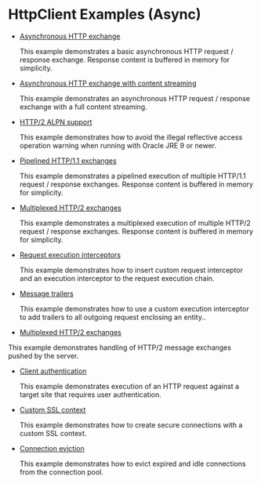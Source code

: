 <!--
    Licensed to the Apache Software Foundation (ASF) under one
    or more contributor license agreements.  See the NOTICE file
    distributed with this work for additional information
    regarding copyright ownership.  The ASF licenses this file
    to you under the Apache License, Version 2.0 (the
    "License"); you may not use this file except in compliance
    with the License.  You may obtain a copy of the License at
    
      http://www.apache.org/licenses/LICENSE-2.0
    
    Unless required by applicable law or agreed to in writing,
    software distributed under the License is distributed on an
    "AS IS" BASIS, WITHOUT WARRANTIES OR CONDITIONS OF ANY
    KIND, either express or implied.  See the License for the
    specific language governing permissions and limitations
    under the License.
-->

HttpClient Examples (Async)
===========================

- [Asynchronous HTTP exchange](https://github.com/apache/httpcomponents-client/tree/5.0.x/httpclient5/src/test/java/org/apache/hc/client5/http/examples/AsyncClientHttpExchange.java)

  This example demonstrates a basic asynchronous HTTP request / response exchange. Response content is buffered in
  memory for simplicity.

- [Asynchronous HTTP exchange with content streaming](https://github.com/apache/httpcomponents-client/tree/5.0.x/httpclient5/src/test/java/org/apache/hc/client5/http/examples/AsyncClientHttpExchangeStreaming.java)

  This example demonstrates an asynchronous HTTP request / response exchange with a full content streaming.

- [HTTP/2 ALPN support](https://github.com/apache/httpcomponents-client/tree/5.0.x/httpclient5/src/test/java/org/apache/hc/client5/http/examples/AsyncClientTlsAlpn.java)

  This example demonstrates how to avoid the illegal reflective access operation warning when running with Oracle JRE 9
  or newer.

- [Pipelined HTTP/1.1 exchanges](https://github.com/apache/httpcomponents-client/tree/5.0.x/httpclient5/src/test/java/org/apache/hc/client5/http/examples/AsyncClientHttp1Pipelining.java)

  This example demonstrates a pipelined execution of multiple HTTP/1.1 request / response exchanges. Response content is
  buffered in memory for simplicity.

- [Multiplexed HTTP/2 exchanges](https://github.com/apache/httpcomponents-client/tree/5.0.x/httpclient5/src/test/java/org/apache/hc/client5/http/examples/AsyncClientHttp2Multiplexing.java)

  This example demonstrates a multiplexed execution of multiple HTTP/2 request / response exchanges. Response content is
  buffered in memory for simplicity.

- [Request execution interceptors](https://github.com/apache/httpcomponents-client/tree/5.0.x/httpclient5/src/test/java/org/apache/hc/client5/http/examples/AsyncClientInterceptors.java)

  This example demonstrates how to insert custom request interceptor and an execution interceptor to the request
  execution chain.

- [Message trailers](https://github.com/apache/httpcomponents-client/tree/5.0.x/httpclient5/src/test/java/org/apache/hc/client5/http/examples/AsyncClientMessageTrailers.java)

  This example demonstrates how to use a custom execution interceptor to add trailers to all outgoing request enclosing
  an entity..

- [Multiplexed HTTP/2 exchanges](https://github.com/apache/httpcomponents-client/tree/5.0.x/httpclient5/src/test/java/org/apache/hc/client5/http/examples/AsyncClientHttp2ServerPush.java)

This example demonstrates handling of HTTP/2 message exchanges pushed by the server.

- [Client authentication](https://github.com/apache/httpcomponents-client/tree/5.0.x/httpclient5/src/test/java/org/apache/hc/client5/http/examples/AsyncClientAuthentication.java)

  This example demonstrates execution of an HTTP request against a target site that requires user authentication.

- [Custom SSL context](https://github.com/apache/httpcomponents-client/tree/5.0.x/httpclient5/src/test/java/org/apache/hc/client5/http/examples/AsyncClientCustomSSL.java)

  This example demonstrates how to create secure connections with a custom SSL context.

- [Connection eviction](https://github.com/apache/httpcomponents-client/tree/5.0.x/httpclient5/src/test/java/org/apache/hc/client5/http/examples/AsyncClientConnectionEviction.java)

  This example demonstrates how to evict expired and idle connections from the connection pool.



